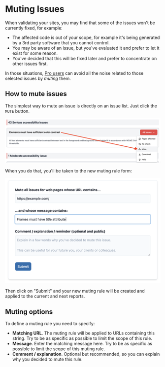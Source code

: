 # Muting Issues

When validating your sites, you may find that some of the issues won't be currently fixed, for example:

* The affected code is out of your scope, for example it's being generated by a 3rd party software that you cannot control.
* You may be aware of an issue, but you've evaluated it and prefer to let it exist for some reason.
* You've decided that this will be fixed later and prefer to concentrate on other issues first.

In those situations, <a href="https://rocketvalidator.com/pricing/pro">Pro users</a> can avoid all the noise related to those selected issues by <i>muting</i> them.

## How to mute issues

The simplest way to mute an issue is directly on an issue list. Just click the `MUTE` button.

![Muting button next to an issue](img/muting/muting-from-issue.png)

When you do that, you'll be taken to the new muting rule form:

![Muting rule form](img/muting/muting-form.png)

Then click on "Submit" and your new muting rule will be created and applied to the current and next reports.

## Muting options

To define a muting rule you need to specify:

* **Matching URL**. The muting rule will be applied to URLs containing this string. Try to be as specific as possible to limit the scope of this rule.
* **Message**. Enter the matching message here. Try to be as specific as possible to limit the scope of this muting rule.
* **Comment / explanation**. Optional but recommended, so you can explain why you decided to mute this rule.
